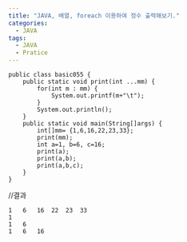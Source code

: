 ```yaml
---
title: "JAVA, 배열, foreach 이용하여 정수 출력해보기."
categories:
  - JAVA
tags:
  - JAVA
  - Pratice
---
```


	public class basic055 {
		public static void print(int ...mm) {
			for(int m : mm) {
				System.out.printf(m+"\t");
			}
			System.out.println();
		}
		public static void main(String[]args) {
			int[]mm= {1,6,16,22,23,33};
			print(mm);
			int a=1, b=6, c=16;
			print(a);
			print(a,b);
			print(a,b,c);
		}
	}

//결과

	1	6	16	22	23	33	
	1	
	1	6	
	1	6	16	
